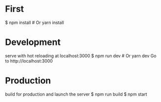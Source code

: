 # First

$ npm install # Or yarn install

# Development

serve with hot reloading at localhost:3000
$ npm run dev # Or yarn dev
Go to http://localhost:3000

# Production
build for production and launch the server
$ npm run build
$ npm start